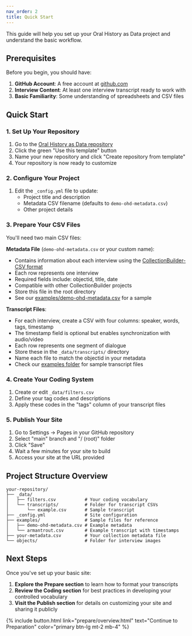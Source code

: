 ```yaml
---
nav_order: 2
title: Quick Start
---
```

This guide will help you set up your Oral History as Data project and understand the basic workflow.

## Prerequisites

Before you begin, you should have:

1. **GitHub Account**: A free account at [github.com](https://github.com/)
2. **Interview Content**: At least one interview transcript ready to work with
3. **Basic Familiarity**: Some understanding of spreadsheets and CSV files

## Quick Start

### 1. Set Up Your Repository

1. Go to the [Oral History as Data repository](https://github.com/learn-static/oral-history-as-data)
2. Click the green "Use this template" button
3. Name your new repository and click "Create repository from template"
4. Your repository is now ready to customize

### 2. Configure Your Project

1. Edit the `_config.yml` file to update:
   - Project title and description
   - Metadata CSV filename (defaults to `demo-ohd-metadata.csv`)
   - Other project details

### 3. Prepare Your CSV Files

You'll need two main CSV files:

**Metadata File** (`demo-ohd-metadata.csv` or your custom name):
- Contains information about each interview using the [CollectionBuilder-CSV format](https://collectionbuilder.github.io/cb-docs/docs/metadata/csv_metadata/)
- Each row represents one interview
- Required fields include: objectid, title, date
- Compatible with other CollectionBuilder projects
- Store this file in the root directory
- See our [examples/demo-ohd-metadata.csv](/examples/demo-ohd-metadata.csv) for a sample

**Transcript Files**:
- For each interview, create a CSV with four columns: speaker, words, tags, timestamp
- The timestamp field is optional but enables synchronization with audio/video
- Each row represents one segment of dialogue
- Store these in the `_data/transcripts/` directory
- Name each file to match the objectid in your metadata
- Check our [examples folder](/examples/) for sample transcript files

### 4. Create Your Coding System

1. Create or edit `_data/filters.csv`
2. Define your tag codes and descriptions
3. Apply these codes in the "tags" column of your transcript files

### 5. Publish Your Site

1. Go to Settings → Pages in your GitHub repository
2. Select "main" branch and "/ (root)" folder
3. Click "Save"
4. Wait a few minutes for your site to build
5. Access your site at the URL provided

## Project Structure Overview

```
your-repository/
├── _data/
│   ├── filters.csv           # Your coding vocabulary
│   └── transcripts/          # Folder for transcript CSVs
│       └── example.csv       # Sample transcript
├── _config.yml               # Site configuration
├── examples/                 # Sample files for reference
│   ├── demo-ohd-metadata.csv # Example metadata
│   └── armantrout.csv        # Example transcript with timestamps
├── your-metadata.csv         # Your collection metadata file
└── objects/                  # Folder for interview images
```

## Next Steps

Once you've set up your basic site:

1. **Explore the Prepare section** to learn how to format your transcripts
2. **Review the Coding section** for best practices in developing your controlled vocabulary
3. **Visit the Publish section** for details on customizing your site and sharing it publicly

{% include button.html link="prepare/overview.html" text="Continue to Preparation" color="primary btn-lg mt-2 mb-4" %}